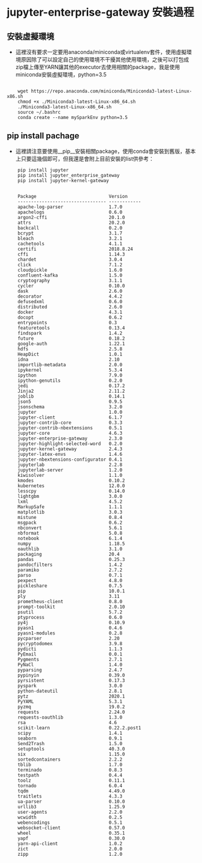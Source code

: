 # jupyter-enterprise-gateway 安裝過程
## 安裝虛擬環境

*  這裡沒有要求一定要用anaconda/miniconda或virtualenv套件，使用虛擬環境原因除了可以設定自己的使用環境不干擾其他使用環境，之後可以打包成zip檔上傳至YARN讓其他的executor去使用相關的package，我是使用miniconda安裝虛擬環境，python=3.5
<pre><code>  
    wget https://repo.anaconda.com/miniconda/Miniconda3-latest-Linux-x86.sh
    chmod +x ./Miniconda3-latest-Linux-x86_64.sh
    ./Miniconda3-latest-Linux-x86_64.sh
    source ~/.bashrc
    conda create --name mySparkEnv python=3.5
</code></pre>
    
## pip install pachage

*  這裡請注意要使用__pip__安裝相關package，使用conda會安裝到舊版，基本上只要這幾個即可，但我還是會附上目前安裝的list供參考：
```
    pip install jupyter
    pip install jupyter_enterprise_gateway
    pip install jupyter-kernel-gateway
```



<pre><code>
    Package                           Version
    --------------------------------- ------------
    apache-log-parser                 1.7.0
    apachelogs                        0.6.0
    argon2-cffi                       20.1.0
    attrs                             20.2.0
    backcall                          0.2.0
    bcrypt                            3.1.7
    bleach                            3.2.1
    cachetools                        4.1.1
    certifi                           2018.8.24
    cffi                              1.14.3
    chardet                           3.0.4
    click                             7.1.2
    cloudpickle                       1.6.0
    confluent-kafka                   1.5.0
    cryptography                      3.1.1
    cycler                            0.10.0
    dask                              2.6.0
    decorator                         4.4.2
    defusedxml                        0.6.0
    distributed                       2.6.0
    docker                            4.3.1
    docopt                            0.6.2
    entrypoints                       0.3
    featuretools                      0.13.4
    findspark                         1.4.2
    future                            0.18.2
    google-auth                       1.22.1
    hdfs                              2.5.8
    HeapDict                          1.0.1
    idna                              2.10
    importlib-metadata                2.0.0
    ipykernel                         5.3.4
    ipython                           7.9.0
    ipython-genutils                  0.2.0
    jedi                              0.17.2
    Jinja2                            2.11.2
    joblib                            0.14.1
    json5                             0.9.5
    jsonschema                        3.2.0
    jupyter                           1.0.0
    jupyter-client                    6.1.7
    jupyter-contrib-core              0.3.3
    jupyter-contrib-nbextensions      0.5.1
    jupyter-core                      4.6.3
    jupyter-enterprise-gateway        2.3.0
    jupyter-highlight-selected-word   0.2.0
    jupyter-kernel-gateway            2.4.3
    jupyter-latex-envs                1.4.6
    jupyter-nbextensions-configurator 0.4.1
    jupyterlab                        2.2.8
    jupyterlab-server                 1.2.0
    kiwisolver                        1.1.0
    kmodes                            0.10.2
    kubernetes                        12.0.0
    lesscpy                           0.14.0
    lightgbm                          3.0.0
    lxml                              4.5.2
    MarkupSafe                        1.1.1
    matplotlib                        3.0.3
    mistune                           0.8.4
    msgpack                           0.6.2
    nbconvert                         5.6.1
    nbformat                          5.0.8
    notebook                          6.1.4
    numpy                             1.18.5
    oauthlib                          3.1.0
    packaging                         20.4
    pandas                            0.25.3
    pandocfilters                     1.4.2
    paramiko                          2.7.2
    parso                             0.7.1
    pexpect                           4.8.0
    pickleshare                       0.7.5
    pip                               10.0.1
    ply                               3.11
    prometheus-client                 0.8.0
    prompt-toolkit                    2.0.10
    psutil                            5.7.2
    ptyprocess                        0.6.0
    py4j                              0.10.9
    pyasn1                            0.4.6
    pyasn1-modules                    0.2.8
    pycparser                         2.20
    pycryptodomex                     3.9.8
    pydicti                           1.1.3
    PyEmail                           0.0.1
    Pygments                          2.7.1
    PyNaCl                            1.4.0
    pyparsing                         2.4.7
    pypinyin                          0.39.0
    pyrsistent                        0.17.3
    pyspark                           3.0.0
    python-dateutil                   2.8.1
    pytz                              2020.1
    PyYAML                            5.3.1
    pyzmq                             19.0.2
    requests                          2.24.0
    requests-oauthlib                 1.3.0
    rsa                               4.6
    scikit-learn                      0.22.2.post1
    scipy                             1.4.1
    seaborn                           0.9.1
    Send2Trash                        1.5.0
    setuptools                        40.3.0
    six                               1.15.0
    sortedcontainers                  2.2.2
    tblib                             1.7.0
    terminado                         0.8.3
    testpath                          0.4.4
    toolz                             0.11.1
    tornado                           6.0.4
    tqdm                              4.49.0
    traitlets                         4.3.3
    ua-parser                         0.10.0
    urllib3                           1.25.9
    user-agents                       2.2.0
    wcwidth                           0.2.5
    webencodings                      0.5.1
    websocket-client                  0.57.0
    wheel                             0.35.1
    yapf                              0.30.0
    yarn-api-client                   1.0.2
    zict                              2.0.0
    zipp                              1.2.0
</code></pre>
